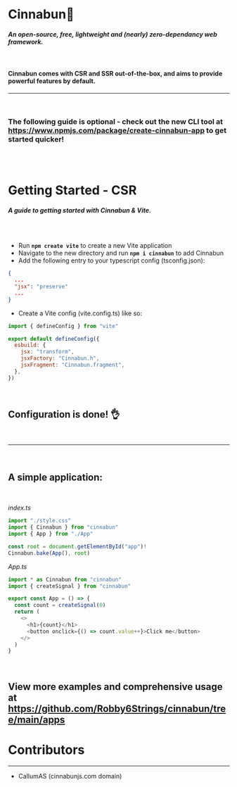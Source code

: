 # **Cinnabun**🥧

#### _An open-source, free, lightweight and (nearly) zero-dependancy web framework._

<br />

#### **Cinnabun comes with CSR and SSR out-of-the-box, and aims to provide powerful features by default.**

---

<br />

### **The following guide is optional - check out the new CLI tool at https://www.npmjs.com/package/create-cinnabun-app to get started quicker!**

<br />
<br />

# Getting Started - **CSR**

###### **_A guide to getting started with Cinnabun & Vite._**

<br />

- Run **`npm create vite`** to create a new Vite application
- Navigate to the new directory and run **`npm i cinnabun`** to add Cinnabun
- Add the following entry to your typescript config (tsconfig.json):

```json
{
  ...
  "jsx": "preserve"
  ...
}
```

- Create a Vite config (vite.config.ts) like so:

```js
import { defineConfig } from "vite"

export default defineConfig({
  esbuild: {
    jsx: "transform",
    jsxFactory: "Cinnabun.h",
    jsxFragment: "Cinnabun.fragment",
  },
})
```

<br />

## **Configuration is done!** 👌

<br />

---

<br />

## **A simple application:**

<br />

_index.ts_

```js
import "./style.css"
import { Cinnabun } from "cinnabun"
import { App } from "./App"

const root = document.getElementById("app")!
Cinnabun.bake(App(), root)
```

_App.ts_

```js
import * as Cinnabun from "cinnabun"
import { createSignal } from "cinnabun"

export const App = () => {
  const count = createSignal(0)
  return (
    <>
      <h1>{count}</h1>
      <button onclick={() => count.value++}>Click me</button>
    </>
  )
}
```

<br />

## View more examples and comprehensive usage at https://github.com/Robby6Strings/cinnabun/tree/main/apps

# Contributors

---

- CallumAS (cinnabunjs.com domain)
